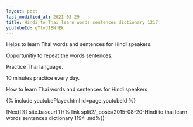 ```yaml
---
layout: post
last_modified_at: 2021-03-29
title: Hindi to Thai learn words sentences dictionary 1217 
youtubeId: gYtvJIENfEk
---
```

 
 
Helps to learn Thai words and sentences for Hindi speakers.

Opportunitiy to repeat the words sentences. 

Practice Thai language. 
 
10 minutes practice every day. 
 
How to learn Thai words and sentences for Hindi speakers 
 
{% include youtubePlayer.html id=page.youtubeId %}
 
 
[Next]({{ site.baseurl }}{% link  split2/_posts/2015-08-20-Hindi to thai learn words sentences dictionary 1194 .md%})
 
